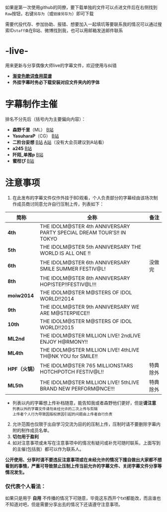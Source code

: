 如果是第一次使用github的同僚，要下载单独的文件可以点进文件后在右侧找到`Raw`按钮，右键`另存为`（或`链接另存为`）即可下载  

需要代投代存、参加协助、报错、想要加入一起填坑等要联系我的情况可以通过搜索ID`staff桑`在B站、微博找到我，也可以用邮箱发送邮件联系

# -live-
用来更新与分享偶像大师live的字幕文件，欢迎使用与纠错
- **[渐变色歌词食用菜谱](vsfm_usage/readme_vsfm.md)**
- **外挂字幕时务必下载安装对应文件夹内的字体**


# 字幕制作主催 
排名不分先后（括号内为主要偏向内容）：
- **森野千里**（ML） [B站](https://space.bilibili.com/2724452/)  
- **YasuharaP**（CG） [B站](https://space.bilibili.com/205085081/)  
- **二阶台妄想** [B站](https://space.bilibili.com/258357/)  [A站](https://www.acfun.cn/u/449294)（没有大会员建议到A站看）  
- **a245** [B站](https://space.bilibili.com/4311183/)  
- **阡陌_单推p** [B站](https://space.bilibili.com/19555904/)  
- **蜜柑ぴ** [B站](https://space.bilibili.com/14971167/)  

# 注意事项
1. 在此发布的字幕文件仅作外挂于BD观看，个人负责部分的字幕经由该场次制作成员商讨同意允许自行压制上传，列表如下：  

|      简称      |                                全称                                   |    备注    |
|---------------|-----------------------------------------------------------------------|------------|
|**4th**        | THE IDOLM@STER 4th ANNIVERSARY PARTY SPECIAL DREAM TOUR’S!! IN TOKYO  |  
|**5th**        | THE IDOLM@STER 5th ANNIVERSARY THE WORLD IS ALL ONE !!                |  
|**6th**        | THE IDOLM@STER 6th ANNIVERSARY SMILE SUMMER FESTIV@L!                 |  没做完    |
|**8th**        | THE IDOLM@STER 8th ANNIVERSARY HOP!STEP!!FESTIV@L!!!                  |  
|**moiw2014**   | THE IDOLM@STER M@STERS OF IDOL WORLD!!2014                            |    
|**9th**        | THE IDOLM@STER 9th ANNIVERSARY WE ARE M@STERPIECE!!                   |  
|**10th**       | THE IDOLM@STER M@STERS OF IDOL WORLD!!2015                            |
|**ML2nd**      | THE IDOLM@STER MILLION LIVE! 2ndLIVE ENJOY H@RMONY!!                  |  
|**ML4th**      | THE IDOLM@STER MILLION LIVE! 4thLIVE TH@NK YOU for SMILE!!            |
|**HPF（火锅）** | THE IDOLM@STER 765 MILLIONSTARS HOTCHPOTCH FESTIV@L!!                |  特典除外  |
|**ML5th**      | THE IDOLM@STER MILLION LIVE! 5thLIVE BRAND NEW PERFORM@NCE!!!         |  特典除外  |

- 列表以内的字幕想上传补档随意，能告知我或者森野他们更好，但是**请注意**  
`列表以外的字幕文件请勿未经允许的二次上传与剪辑`  
`上传者个人行为导致因版权原因引起的问题由上传者自行负责`

2. 允许范围也仅限于出自学习交流为目的的压制上传，压制时请不要删除字幕内附的制作成员名单。
3. **切勿用于盈利**
4. 如对注意事项或未写在注意事项中的情况有疑问或补充可随时联系，上面写到的主催(包括我）都可以作为联系人。  

**公开使用、分享时请不要违反注意事项或在未经允许的情况下擅自做出大家都不想看到的事情，严重可导致禁止压制上传当前允许的字幕文件、关闭字幕文件分享等情况发生。** 


### 仅代表个人看法：  
如果只是用于 **自用** 不传播的情况下可随意，毕竟这东西开个txt都能改，而且谁也不知道对吧，但是需要分享出去的情况下还请遵守注意事项。

